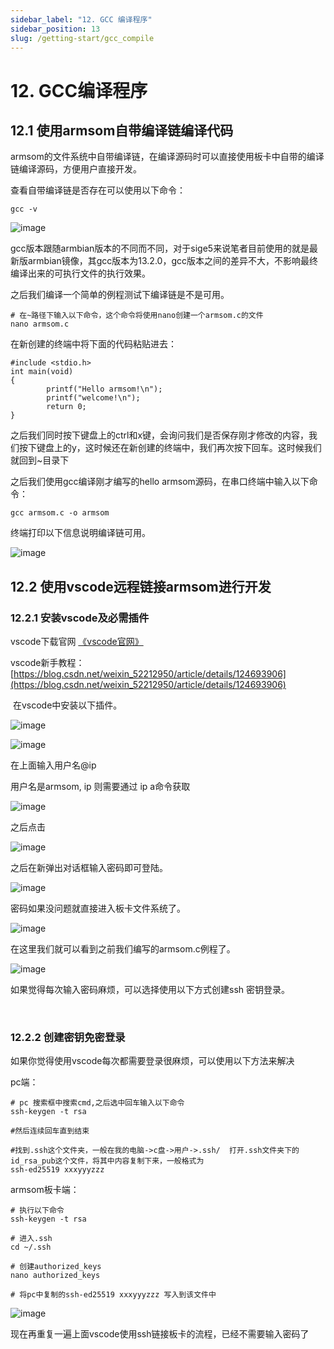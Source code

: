```yaml
---
sidebar_label: "12. GCC 编译程序"
sidebar_position: 13
slug: /getting-start/gcc_compile
---
```


# 12. GCC编译程序

## 12.1  使用armsom自带编译链编译代码

armsom的文件系统中自带编译链，在编译源码时可以直接使用板卡中自带的编译链编译源码，方便用户直接开发。

查看自带编译链是否存在可以使用以下命令：

```
gcc -v
```

​![image](/img/getting-started/image-20241211115542-ijezdhi.png)​

gcc版本跟随armbian版本的不同而不同，对于sige5来说笔者目前使用的就是最新版armbian镜像，其gcc版本为13.2.0，gcc版本之间的差异不大，不影响最终编译出来的可执行文件的执行效果。

之后我们编译一个简单的例程测试下编译链是不是可用。

```
# 在~路径下输入以下命令，这个命令将使用nano创建一个armsom.c的文件
nano armsom.c
```

在新创建的终端中将下面的代码粘贴进去：

```
#include <stdio.h>
int main(void)
{
        printf("Hello armsom!\n");
        printf("welcome!\n");
        return 0;
}
```

之后我们同时按下键盘上的ctrl和x键，会询问我们是否保存刚才修改的内容，我们按下键盘上的y，这时候还在新创建的终端中，我们再次按下回车。这时候我们就回到~目录下

之后我们使用gcc编译刚才编写的hello armsom源码，在串口终端中输入以下命令：

```
gcc armsom.c -o armsom
```

终端打印以下信息说明编译链可用。

​![image](/img/getting-started/image-20241211123401-wpc7agp.png)​

## 12.2 使用vscode远程链接armsom进行开发

### 12.2.1 安装vscode及必需插件

vscode下载官网 [《vscode官网》](https://code.visualstudio.com/)

vscode新手教程： [https://blog.csdn.net/weixin_52212950/article/details/124693906](https://blog.csdn.net/weixin_52212950/article/details/124693906)

‍
在vscode中安装以下插件。

​![image](/img/getting-started/image-20241211130729-w2ey9eu.png)​

​![image](/img/getting-started/image-20241211133349-n8h4xgl.png)​

在上面输入用户名@ip

用户名是armsom, ip 则需要通过 ip a命令获取

​![image](/img/getting-started/image-20241211131030-uj3tb3c.png)​

之后点击

​![image](/img/getting-started/image-20241211131129-imthqnq.png)​

之后在新弹出对话框输入密码即可登陆。

​![image](/img/getting-started/image-20241211131736-m0kxr6l.png)​

密码如果没问题就直接进入板卡文件系统了。

​![image](/img/getting-started/image-20241211131919-om7q4au.png)​

在这里我们就可以看到之前我们编写的armsom.c例程了。

​![image](/img/getting-started/image-20241211131946-mw1jj8e.png)​

如果觉得每次输入密码麻烦，可以选择使用以下方式创建ssh 密钥登录。

‍
### 12.2.2 创建密钥免密登录

如果你觉得使用vscode每次都需要登录很麻烦，可以使用以下方法来解决

pc端：

```highlighttable
# pc 搜索框中搜索cmd,之后选中回车输入以下命令
ssh-keygen -t rsa

#然后连续回车直到结束

#找到.ssh这个文件夹，一般在我的电脑->c盘->用户->.ssh/  打开.ssh文件夹下的id_rsa_pub这个文件，将其中内容复制下来，一般格式为
ssh-ed25519 xxxyyyzzz 
```

armsom板卡端：

```
# 执行以下命令
ssh-keygen -t rsa

# 进入.ssh
cd ~/.ssh

# 创建authorized_keys
nano authorized_keys

# 将pc中复制的ssh-ed25519 xxxyyyzzz 写入到该文件中
```

​![image](/img/getting-started/image-20241211133242-n1swtab.png)​

现在再重复一遍上面vscode使用ssh链接板卡的流程，已经不需要输入密码了

